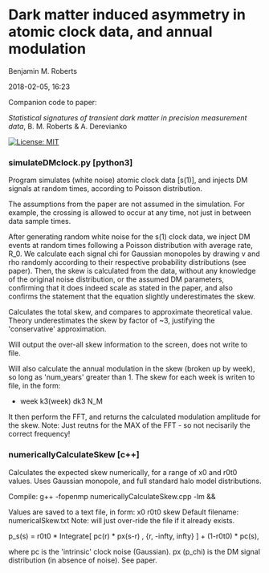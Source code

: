 # Dark matter induced asymmetry in atomic clock data, and annual modulation

Benjamin M. Roberts

2018-02-05, 16:23

Companion code to paper:

_Statistical signatures of transient dark matter in precision measurement data_,
B. M. Roberts & A. Derevianko


[![License: MIT](https://img.shields.io/badge/License-MIT-yellow.svg)](https://opensource.org/licenses/MIT)


### simulateDMclock.py [python3]

Program simulates (white noise) atomic clock data [s(1)],
and injects DM signals at random times, according to Poisson distribution.

The assumptions from the paper are not assumed in the simulation.
For example, the crossing is allowed to occur at any time, not just in between
data sample times.

After generating random white noise for the s(1) clock data, we inject DM events
at random times following a Poisson distribution with average rate, R_0.
We calculate each signal chi for Gaussian monopoles by drawing v and rho
randomly according to their respective probability distributions (see paper).
Then, the skew is calculated from the data, without any knowledge of the
original noise distribution, or the assumed DM parameters,
confirming that it does indeed scale as stated in the paper, and also confirms
the statement that the equation slightly underestimates the skew.

Calculates the total skew, and compares to approximate theoretical value.
Theory underestimates the skew by factor of ~3, justifying the 'conservative'
approximation.

Will output the over-all skew information to the screen, does not write to file.

Will also calculate the annual modulation in the skew (broken up by week),
so long as 'num_years' greater than 1.
The skew for each week is writen to file, in the form:
  *  week    k3(week)     dk3     N_M

It then perform the FFT, and returns the calculated modulation amplitude for
the skew.
Note: Just reutns for the MAX of the FFT - so not necisarily the correct
frequency!


### numericallyCalculateSkew [c++]

Calculates the expected skew numerically, for a range of x0 and r0t0 values.
Uses Gaussian monopole, and full standard halo model distributions.

Compile: g++ -fopenmp numericallyCalculateSkew.cpp -lm &&

Values are saved to a text file, in form: x0 r0t0 skew
Default filename: numericalSkew.txt
Note: will just over-ride the file if it already exists.

p_s(s) = r0t0 * Integrate[ pc(r) * px(s-r) , {r, -infty, infty} ]
        + (1-r0t0) * pc(s),

where pc is the 'intrinsic' clock noise (Gaussian).
px (p_chi) is the DM signal distribution (in absence of noise). See paper.
